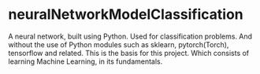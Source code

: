 # neuralNetworkModelClassification
A neural network, built using Python. Used for classification problems. And without the use of Python modules such as sklearn, pytorch(Torch), tensorflow and related.
This is the basis for this project. Which consists of learning Machine Learning, in its fundamentals.
